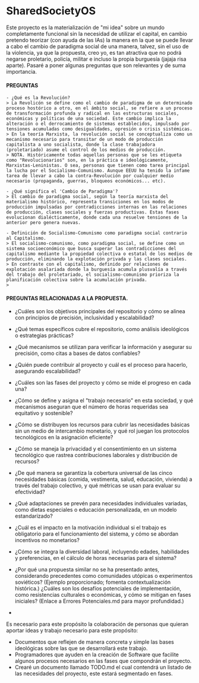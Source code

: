# SharedSocietyOS
Este proyecto es la materialización de "mi idea" sobre un mundo completamente funcional sin la necesidad de utilizar el capital, en cambio pretendo teorizar (con ayuda de las IAs) la manera en la que se puede llevar a cabo el cambio de paradigma social de una manera, talvez, sin el uso de la violencia, ya que la propuesta, creo yo, es tan atractiva que no podrá negarse proletario, policía, militar e incluso la propia burguesía (jajaja risa aparte).
Pasaré a poner algunas preguntas que son relevantes y de suma importancia.
#### PREGUNTAS
	- ¿Qué es la Revolución?
	> La Revolicón se define como el cambio de paradigma de un determinado proceso hostórico a otro, en el ámbito social, se refiere a un proceso de transformación profunda y radical en las estructuras sociales, económicas y políticas de una sociedad. Este cambio implica la alteración o el derrocamiento de sistemas establecidos, impulsado por tensiones acumuladas como desigualdades, opresión o crisis sistémicas.
	> En la teoría Marxista, la revolución social se conceptualiza como un mecanismo necesario para transitar de un modo de producción capitalista a uno socialista, donde la clase trabajadora (proletariado) asume el control de los medios de producción.
	> NOTA. Históricamente todas aquellas personas que se les etiqueta como "Revolucionarios" son, en la práctica e ideológicamente, Marxistas-Leninistas. O sea, personas que tienen como tarea principal la lucha por el Socialismo-Comunismo. Aunque EEUU ha tenido la infame tarea de llevar a cabo la contra-Revolución por cualquier medio necesario (propaganda, guerras, bloqueos económicos... etc).

	- ¿Qué significa el 'Cambio de Paradigma'?
	> El cambio de paradigma social, según la teoría marxista del materialismo histórico, representa transiciones en los modos de producción impulsadas por contradicciones internas en las relaciones de producción, clases sociales y fuerzas productivas. Estas fases evolucionan dialécticamente, donde cada una resuelve tensiones de la anterior pero genera nuevas.

	- Definición de Socialismo-Comunismo como paradigma social contrario al Capitalismo.
	> El socialismo-comunismo, como paradigma social, se define como un sistema socioeconómico que busca superar las contradicciones del capitalismo mediante la propiedad colectiva o estatal de los medios de producción, eliminando la explotación privada y las clases sociales.
	> En contraste con el capitalismo, definido por relaciones de explotación asalariada donde la burguesía acumula plusvalía a través del trabajo del proletariado, el socialismo-comunismo prioriza la planificación colectiva sobre la acumulación privada.
	> 

#### PREGUNTAS RELACIONADAS A LA PROPUESTA.
- ¿Cuáles son los objetivos principales del repositorio y cómo se alinea con principios de precisión, inclusividad y escalabilidad?
- ¿Qué temas específicos cubre el repositorio, como análisis ideológicos o estrategias prácticas?
- ¿Qué mecanismos se utilizan para verificar la información y asegurar su precisión, como citas a bases de datos confiables?
- ¿Quién puede contribuir al proyecto y cuál es el proceso para hacerlo, asegurando escalabilidad?
- ¿Cuáles son las fases del proyecto y cómo se mide el progreso en cada una?
- ¿Cómo se define y asigna el "trabajo necesario" en esta sociedad, y qué mecanismos aseguran que el número de horas requeridas sea equitativo y sostenible?
- ¿Cómo se distribuyen los recursos para cubrir las necesidades básicas sin un medio de intercambio monetario, y qué rol juegan los protocolos tecnológicos en la asignación eficiente?
- ¿Cómo se maneja la privacidad y el consentimiento en un sistema tecnológico que rastrea contribuciones laborales y distribución de recursos?
- ¿De qué manera se garantiza la cobertura universal de las cinco necesidades básicas (comida, vestimenta, salud, educación, vivienda) a través del trabajo colectivo, y qué métricas se usan para evaluar su efectividad?
- ¿Qué adaptaciones se prevén para necesidades individuales variadas, como dietas especiales o educación personalizada, en un modelo estandarizado?
- ¿Cuál es el impacto en la motivación individual si el trabajo es obligatorio para el funcionamiento del sistema, y cómo se abordan incentivos no monetarios?
- ¿Cómo se integra la diversidad laboral, incluyendo edades, habilidades y preferencias, en el cálculo de horas necesarias para el sistema?
- 
    ¿Por qué una propuesta similar no se ha presentado antes, considerando precedentes como comunidades utópicas o experimentos soviéticos? (Ejemplo proporcionado; fomenta contextualización histórica.)
    ¿Cuáles son los desafíos potenciales de implementación, como resistencias culturales o económicas, y cómo se mitigan en fases iniciales? (Enlace a Errores Potenciales.md para mayor profundidad.)

- 

	
	


















Es necesario para este propósito la colaboración de personas que quieran aportar ideas y trabajo necesario para este propósito:
  - Documentos que reflejen de manera concreta y simple las bases ideológicas sobre las que se desarrollará este trabajo.
  - Programadores que ayuden en la creación de Software que facilite algunos procesos necesarios en las fases que compondrán el proyecto.
  - Crearé un documento llamado TODO.md el cual contendrá un listado de las necesidades del proyecto, este estará segmentado en fases.
